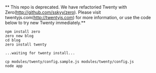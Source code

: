 ** This repo is deprecated. We have refactoried Twenty with Zero(http://github.com/sskyy/zero). Please visit twentyjs.com(http://twentyjs.com) for more information, or use the code below to try new Twenty immediately.**


```
npm install zero
zero new blog
cd blog
zero install twenty

...waiting for twenty install...

cp modules/twenty/config.sample.js modules/twenty/config.js
node app
```


